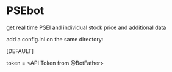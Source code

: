# PSEbot
get real time PSEI and individual stock price and additional data

add a config.ini on the same directory:

[DEFAULT]

token = <API Token from @BotFather>
